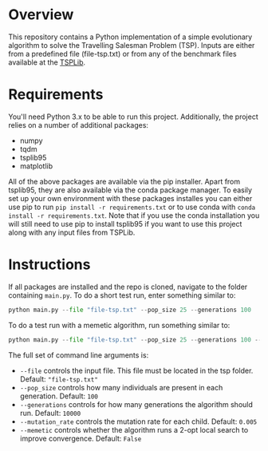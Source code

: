 # Overview

This repository contains a Python implementation of a simple evolutionary algorithm to solve the Travelling Salesman Problem (TSP). Inputs are either from a predefined file (file-tsp.txt) or from any of the benchmark files available at the [TSPLib](http://elib.zib.de/pub/mp-testdata/tsp/tsplib/tsplib.html).

# Requirements

You'll need Python 3.x to be able to run this project. Additionally, the project relies on a number of additional packages:
* numpy
* tqdm
* tsplib95
* matplotlib

All of the above packages are available via the pip installer. Apart from tsplib95, they are also available via the conda package manager. 
To easily set up your own environment with these packages installes you can either use pip to run `pip install -r requirements.txt` or to use conda with `conda install -r requirements.txt`. Note that if you use the conda installation you will still need to use pip to install tsplib95 if you want to use this project along with any input files from TSPLib.

# Instructions

If all packages are installed and the repo is cloned, navigate to the folder containing `main.py`. To do a short test run, enter something similar to:
```python
python main.py --file "file-tsp.txt" --pop_size 25 --generations 100
```

To do a test run with a memetic algorithm, run something similar to:
```python
python main.py --file "file-tsp.txt" --pop_size 25 --generations 100 --memetic
```

The full set of command line arguments is:
* `--file` controls the input file. This file must be located in the tsp folder. Default: `"file-tsp.txt"`
* `--pop_size` controls how many individuals are present in each generation. Default: `100`
* `--generations` controls for how many generations the algorithm should run. Default: `10000`
* `--mutation_rate` controls the mutation rate for each child. Default: `0.005`
* `--memetic` controls whether the algorithm runs a 2-opt local search to improve convergence. Default: `False`
